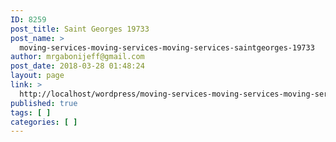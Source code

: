 ```yaml
---
ID: 8259
post_title: Saint Georges 19733
post_name: >
  moving-services-moving-services-moving-services-saintgeorges-19733
author: mrgabonijeff@gmail.com
post_date: 2018-03-28 01:48:24
layout: page
link: >
  http://localhost/wordpress/moving-services-moving-services-moving-services-saintgeorges-19733/
published: true
tags: [ ]
categories: [ ]
---
```

